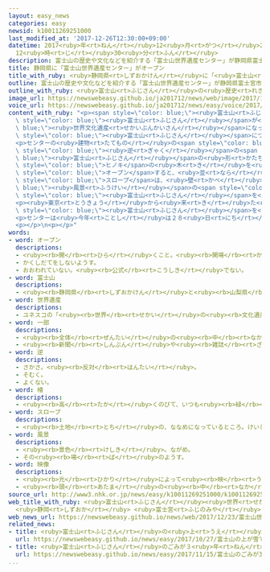 ```yaml
---
layout: easy_news
categories: easy
newsid: k10011269251000
last_modified_at: '2017-12-26T12:30:00+09:00'
datetime: 2017<ruby>年<rt>ねん</rt></ruby>12<ruby>月<rt>がつ</rt></ruby>26<ruby>日<rt>にち</rt></ruby>
  12<ruby>時<rt>じ</rt></ruby>30<ruby>分<rt>ふん</rt></ruby>
description: 富士山の歴史や文化などを紹介する「富士山世界遺産センター」が静岡県富士宮市にできました。
title: 静岡県に「富士山世界遺産センター」がオープン
title_with_ruby: <ruby>静岡県<rt>しずおかけん</rt></ruby>に「<ruby>富士山<rt>ふじさん</rt></ruby><ruby>世界遺産<rt>せかいいさん</rt></ruby>センター」がオープン
outline: 富士山の歴史や文化などを紹介する「富士山世界遺産センター」が静岡県富士宮市にできました。
outline_with_ruby: <ruby>富士山<rt>ふじさん</rt></ruby>の<ruby>歴史<rt>れきし</rt></ruby>や<ruby>文化<rt>ぶんか</rt></ruby>などを<ruby>紹介<rt>しょうかい</rt></ruby>する「<ruby>富士山<rt>ふじさん</rt></ruby><ruby>世界遺産<rt>せかいいさん</rt></ruby>センター」が<ruby>静岡県<rt>しずおかけん</rt></ruby><ruby>富士宮市<rt>ふじのみやし</rt></ruby>にできました。
image_url: https://newswebeasy.github.io/ja201712/news/web/image/2017/12/23/K10011269251_1712231356_1712231400_01_02.jpg
voice_url: https://newswebeasy.github.io/ja201712/news/easy/voice/2017/12/26/k10011269251000.mp3
content_with_ruby: "<p><span style=\"color: blue;\"><ruby>富士山<rt>ふじさん</rt></ruby></span>の<ruby>歴史<rt>れきし</rt></ruby>や<ruby>文化<rt>ぶんか</rt></ruby>などを<ruby>紹介<rt>しょうかい</rt></ruby>する「<ruby>富士山<rt>ふじさん</rt></ruby><ruby>世界遺産<rt>せかいいさん</rt></ruby>センター」が<ruby>静岡県<rt>しずおかけん</rt></ruby><ruby>富士宮市<rt>ふじのみやし</rt></ruby>にできました。４<ruby>年<rt>ねん</rt></ruby><ruby>前<rt>まえ</rt></ruby>に<span\
  \ style=\"color: blue;\"><ruby>富士山<rt>ふじさん</rt></ruby></span>が<span style=\"color:\
  \ blue;\"><ruby>世界文化遺産<rt>せかいぶんかいさん</rt></ruby></span>になったため、<ruby>静岡県<rt>しずおかけん</rt></ruby>が<span\
  \ style=\"color: blue;\"><ruby>富士山<rt>ふじさん</rt></ruby></span>についてもっと<ruby>知<rt>し</rt></ruby>ってほしいと<ruby>考<rt>かんが</rt></ruby>えて、このセンターをつくりました。</p>\n\
  <p>センターの<ruby>建物<rt>たてもの</rt></ruby>の<span style=\"color: blue;\"><ruby>一部<rt>いちぶ</rt></ruby></span>は、<ruby>上<rt>うえ</rt></ruby>と<ruby>下<rt>した</rt></ruby>が<span\
  \ style=\"color: blue;\"><ruby>逆<rt>ぎゃく</rt></ruby></span>の<span style=\"color:\
  \ blue;\"><ruby>富士山<rt>ふじさん</rt></ruby></span>の<ruby>形<rt>かたち</rt></ruby>をしています。<ruby>高<rt>たか</rt></ruby>さは１４ｍぐらいで、<ruby>静岡県<rt>しずおかけん</rt></ruby>の<span\
  \ style=\"color: blue;\">ヒノキ</span>の<ruby>木<rt>き</rt></ruby>を<ruby>使<rt>つか</rt></ruby>っています。２３<ruby>日<rt>にち</rt></ruby><ruby>午前<rt>ごぜん</rt></ruby>９<ruby>時<rt>じ</rt></ruby>にセンターが<span\
  \ style=\"color: blue;\">オープン</span>すると、<ruby>並<rt>なら</rt></ruby>んでいた２００<ruby>人<rt>にん</rt></ruby>がどんどん<ruby>中<rt>なか</rt></ruby>に<ruby>入<rt>はい</rt></ruby>りました。<ruby>上<rt>うえ</rt></ruby>まで<ruby>続<rt>つづ</rt></ruby>く<span\
  \ style=\"color: blue;\">スロープ</span>は、<ruby>壁<rt>かべ</rt></ruby>に<span style=\"color:\
  \ blue;\"><ruby>風景<rt>ふうけい</rt></ruby></span>の<span style=\"color: blue;\"><ruby>映像<rt>えいぞう</rt></ruby></span>があって、<span\
  \ style=\"color: blue;\"><ruby>富士山<rt>ふじさん</rt></ruby></span>を<ruby>登<rt>のぼ</rt></ruby>っている<ruby>気分<rt>きぶん</rt></ruby>を<ruby>楽<rt>たの</rt></ruby>しむことができます。</p>\n\
  <p><ruby>東京<rt>とうきょう</rt></ruby>から<ruby>来<rt>き</rt></ruby>た<ruby>女性<rt>じょせい</rt></ruby>は「<ruby>本当<rt>ほんとう</rt></ruby>に<span\
  \ style=\"color: blue;\"><ruby>富士山<rt>ふじさん</rt></ruby></span>を<ruby>登<rt>のぼ</rt></ruby>っているようでした。<ruby>今年<rt>ことし</rt></ruby><ruby>最後<rt>さいご</rt></ruby>の<ruby>大<rt>おお</rt></ruby>きなプレゼントになりました」と<ruby>話<rt>はな</rt></ruby>していました。</p>\n\
  <p>センターは<ruby>今年<rt>ことし</rt></ruby>は２８<ruby>日<rt>にち</rt></ruby>までで、<ruby>来年<rt>らいねん</rt></ruby>は１<ruby>月<rt>がつ</rt></ruby><ruby>１日<rt>ついたち</rt></ruby>からです。</p>\n\
  <p></p>\n<p></p>"
words:
- word: オープン
  descriptions:
  - <ruby><rb>開</rb><rt>ひら</rt></ruby>くこと。<ruby><rb>開場</rb><rt>かいじょう</rt></ruby>。
  - かくしだてをしないようす。
  - おおわれていない。<ruby><rb>公式</rb><rt>こうしき</rt></ruby>でない。
- word: 富士山
  descriptions:
  - <ruby><rb>静岡県</rb><rt>しずおかけん</rt></ruby>と<ruby><rb>山梨県</rb><rt>やまなしけん</rt></ruby>の<ruby><rb>境</rb><rt>さかい</rt></ruby>にある、<ruby><rb>日本一</rb><rt>にっぽんいち</rt></ruby><ruby><rb>高</rb><rt>たか</rt></ruby>い<ruby><rb>山</rb><rt>やま</rt></ruby>。<ruby><rb>高</rb><rt>たか</rt></ruby>さは３７７６メートル。<ruby><rb>江戸時代</rb><rt>えどじだい</rt></ruby>に<ruby><rb>大</rb><rt>おお</rt></ruby>きな<ruby><rb>噴火</rb><rt>ふんか</rt></ruby>があった。
- word: 世界遺産
  descriptions:
  - ユネスコの「<ruby><rb>世界</rb><rt>せかい</rt></ruby>の<ruby><rb>文化遺産</rb><rt>ぶんかいさん</rt></ruby><ruby><rb>及</rb><rt>およ</rt></ruby>び<ruby><rb>自然遺産</rb><rt>しぜんいさん</rt></ruby>の<ruby><rb>保護</rb><rt>ほご</rt></ruby>に<ruby><rb>関</rb><rt>かん</rt></ruby>する<ruby><rb>条約</rb><rt>じょうやく</rt></ruby>」（「<ruby><rb>世界遺産保護条約</rb><rt>せかいいさんほごじょうやく</rt></ruby>」）にもとづいて<ruby><rb>決</rb><rt>き</rt></ruby>められた、<ruby><rb>世界的</rb><rt>せかいてき</rt></ruby>に<ruby><rb>残</rb><rt>のこ</rt></ruby>す<ruby><rb>価値</rb><rt>かち</rt></ruby>があると<ruby><rb>認</rb><rt>みと</rt></ruby>められた<ruby><rb>文化</rb><rt>ぶんか</rt></ruby>や<ruby><rb>自然</rb><rt>しぜん</rt></ruby>。<ruby><rb>日本</rb><rt>にっぽん</rt></ruby>では、<ruby><rb>文化遺産</rb><rt>ぶんかいさん</rt></ruby>として<ruby><rb>姫路城</rb><rt>ひめじじょう</rt></ruby>や<ruby><rb>法隆寺</rb><rt>ほうりゅうじ</rt></ruby>・<ruby><rb>沖縄</rb><rt>おきなわ</rt></ruby>の<ruby><rb>首里城</rb><rt>しゅりじょう</rt></ruby>など、<ruby><rb>自然遺産</rb><rt>しぜんいさん</rt></ruby>として<ruby><rb>屋久島</rb><rt>やくしま</rt></ruby>や<ruby><rb>白神山地</rb><rt>しらかみさんち</rt></ruby>などが<ruby><rb>指定</rb><rt>してい</rt></ruby>されている。
- word: 一部
  descriptions:
  - <ruby><rb>全体</rb><rt>ぜんたい</rt></ruby>の<ruby><rb>中</rb><rt>なか</rt></ruby>の、ある<ruby><rb>部分</rb><rt>ぶぶん</rt></ruby>。
  - <ruby><rb>新聞</rb><rt>しんぶん</rt></ruby>や<ruby><rb>雑誌</rb><rt>ざっし</rt></ruby>などを<ruby><rb>数</rb><rt>かぞ</rt></ruby>えるときの、<ruby><rb>一</rb><rt>ひと</rt></ruby>つ。
- word: 逆
  descriptions:
  - さかさ。<ruby><rb>反対</rb><rt>はんたい</rt></ruby>。
  - そむく。
  - よくない。
- word: 檜
  descriptions:
  - <ruby><rb>高</rb><rt>たか</rt></ruby>くのびて、いつも<ruby><rb>緑</rb><rt>みどり</rt></ruby>の<ruby><rb>葉</rb><rt>は</rt></ruby>のある<ruby><rb>木</rb><rt>き</rt></ruby>。<ruby><rb>材木</rb><rt>ざいもく</rt></ruby>は、つやがあって<ruby><rb>水</rb><rt>みず</rt></ruby>にも<ruby><rb>強</rb><rt>つよ</rt></ruby>いので、いちばん<ruby><rb>上等</rb><rt>じょうとう</rt></ruby>とされる。
- word: スロープ
  descriptions:
  - <ruby><rb>土地</rb><rt>とち</rt></ruby>の、ななめになっているところ。けいしゃ。
- word: 風景
  descriptions:
  - <ruby><rb>景色</rb><rt>けしき</rt></ruby>。ながめ。
  - その<ruby><rb>場</rb><rt>ば</rt></ruby>のようす。
- word: 映像
  descriptions:
  - <ruby><rb>光</rb><rt>ひかり</rt></ruby>によって<ruby><rb>映</rb><rt>うつ</rt></ruby>し<ruby><rb>出</rb><rt>だ</rt></ruby>された、<ruby><rb>物</rb><rt>もの</rt></ruby>の<ruby><rb>姿</rb><rt>すがた</rt></ruby>。
  - <ruby><rb>頭</rb><rt>あたま</rt></ruby>の<ruby><rb>中</rb><rt>なか</rt></ruby>にうかんだ<ruby><rb>物</rb><rt>もの</rt></ruby>の<ruby><rb>形</rb><rt>かたち</rt></ruby>やようす。イメージ。
source_url: http://www3.nhk.or.jp/news/easy/k10011269251000/k10011269251000.html
web_title_with_ruby: <ruby>富士山<rt>ふじさん</rt></ruby><ruby>世界<rt>せかい</rt></ruby><ruby>遺産<rt>いさん</rt></ruby><ruby>センター<rt>せんたー</rt></ruby>が<ruby>オープン<rt>おーぷん</rt></ruby>
  <ruby>静岡<rt>しずおか</rt></ruby> <ruby>富士宮<rt>ふじのみや</rt></ruby>
web_news_url: https://newswebeasy.github.io/news/web/2017/12/23/富士山世界遺産センターがオープン-静岡-富士宮
related_news:
- title: <ruby>富士山<rt>ふじさん</rt></ruby>の<ruby>上<rt>うえ</rt></ruby>が<ruby>雪<rt>ゆき</rt></ruby>で<ruby>白<rt>しろ</rt></ruby>くなる
  url: https://newswebeasy.github.io/news/easy/2017/10/27/富士山の上が雪で白くなる
- title: <ruby>富士山<rt>ふじさん</rt></ruby>のごみが３<ruby>年<rt>ねん</rt></ruby><ruby>続<rt>つづ</rt></ruby>けて<ruby>増<rt>ふ</rt></ruby>える
  url: https://newswebeasy.github.io/news/easy/2017/11/15/富士山のごみが3年続けて増える
...
```

